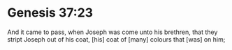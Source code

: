 # Genesis 37:23

And it came to pass, when Joseph was come unto his brethren, that they stript Joseph out of his coat, [his] coat of [many] colours that [was] on him;